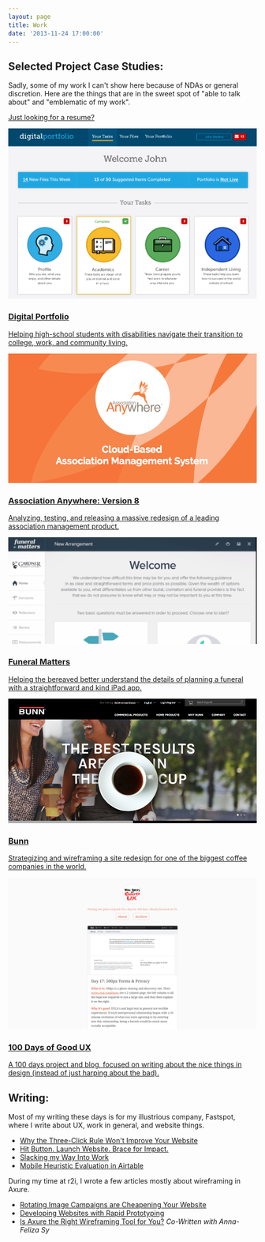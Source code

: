 ```yaml
---
layout: page
title: Work
date: '2013-11-24 17:00:00'
---
```


## Selected Project Case Studies:
Sadly, some of my work I can't show here because of NDAs or general discretion. Here are the things that are in the sweet spot of "able to talk about" and "emblematic of my work".

[Just looking for a resume?](/resume)

<div class="case-study">
    <a href="/digital-portfolio">
        <img class="case-study__image" src="/images/posts/imported/2016/02/digital-portfolio.png">
    </a>
    <div class="case-study__text">
        <a href="/digital-portfolio">
            <h3 class="case-study__title">Digital Portfolio</h3>
            <p class="case-study__description">Helping high-school students with disabilities navigate their transition to college, work, and community living.</p>
        </a>
    </div>
</div>
<div class="case-study">
    <a href="/association-anywhere">
        <img class="case-study__image" src="/images/posts/aa/aa-logo.png">
    </a>
    <div class="case-study__text">
        <a href="/association-anywhere">
            <h3 class="case-study__title">Association Anywhere: Version 8</h3>
            <p class="case-study__description">Analyzing, testing, and releasing a massive redesign of a leading association management product.</p>
        </a>
    </div>
</div>
<div class="case-study">
    <a href="/funeral-matters">
        <img class="case-study__image" src="/images/posts/imported/2016/01/funeral-matters.png">
    </a>
    <div class="case-study__text">
        <a href="/funeral-matters">
            <h3 class="case-study__title">Funeral Matters</h3>
            <p class="case-study__description">Helping the bereaved better understand the details of planning a funeral with a straightforward and kind iPad app.</p>
        </a>
    </div>
</div>
<div class="case-study">
    <a href="/bunn">
        <img class="case-study__image" src="/images/posts/imported/2015/12/bunn.jpg">
    </a>
    <div class="case-study__text">
        <a href="/bunn">
            <h3 class="case-study__title">Bunn</h3>
            <p class="case-study__description">Strategizing and wireframing a site redesign for one of the biggest coffee companies in the world.</p>
        </a>
    </div>
</div>
<div class="case-study">
    <a href="http://100daysofgoodux.tumblr.com/">
        <img class="case-study__image" src="/images/posts/imported/2015/06/Screen-Shot-2015-06-16-at-1-18-29-PM.png">
    </a>
    <div class="case-study__text">
        <a href="http://100daysofgoodux.tumblr.com/">
            <h3 class="case-study__title">100 Days of Good UX</h3>
            <p class="case-study__description">A 100 days project and blog, focused on writing about the nice things in design (instead of just harping about the bad).</p>
        </a>
    </div>
</div>

## Writing:

Most of my writing these days is for my illustrious company, Fastspot, where I write about UX, work in general, and website things.

* [Why the Three-Click Rule Won't Improve Your Website](https://www.fastspot.com/publications/why-the-three-click-rule-wont-improve-your-website/)
* [Hit Button. Launch Website. Brace for Impact.](https://www.fastspot.com/publications/hit-button-launch-website-brace-for-impact/)
* [Slacking my Way Into Work](https://www.fastspot.com/publications/slacking-my-way-into-work/)
* [Mobile Heuristic Evaluation in Airtable](https://www.fastspot.com/publications/mobile-heuristic-evaluation-with-airtable/)

During my time at r2i, I wrote a few articles mostly about wireframing in Axure.

* [Rotating Image Campaigns are Cheapening Your Website](http://www.r2integrated.com/news/blog/rotating-image-campaigns-are-cheapening-your-website)
* [Developing Websites with Rapid Prototyping](http://www.r2integrated.com/news/blog/developing-websites-with-rapid-prototyping)
* [Is Axure the Right Wireframing Tool for You?](http://www.r2integrated.com/news/blog/is-axure-the-right-wireframing-tool-for-you) *Co-Written with Anna-Feliza Sy*
